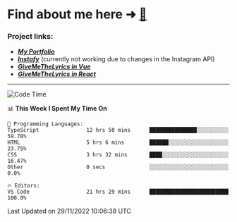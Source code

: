 # Find about me here ➜ [🧑](https://pauabella.dev)

### Project links:
- ***[My Portfolio](https://pauabella.dev)***
- ***[Instafy](https://instafy.me)*** (currently not working due to changes in the Instagram API)
- ***[GiveMeTheLyrics in Vue](https://lyrics.pauabella.dev)***
- ***[GiveMeTheLyrics in React](https://pauabella.dev/GiveMeTheLyrics)***

---
<!--START_SECTION:waka-->
![Code Time](http://img.shields.io/badge/Code%20Time-1%2C688%20hrs%205%20mins-blue)

📊 **This Week I Spent My Time On** 

```text
💬 Programming Languages: 
TypeScript               12 hrs 50 mins      ███████████████░░░░░░░░░░   59.78% 
HTML                     5 hrs 6 mins        ██████░░░░░░░░░░░░░░░░░░░   23.75% 
CSS                      3 hrs 32 mins       ████░░░░░░░░░░░░░░░░░░░░░   16.47% 
Other                    0 secs              ░░░░░░░░░░░░░░░░░░░░░░░░░   0.0%

🔥 Editors: 
VS Code                  21 hrs 29 mins      █████████████████████████   100.0%

```


 Last Updated on 29/11/2022 10:06:38 UTC
<!--END_SECTION:waka-->

